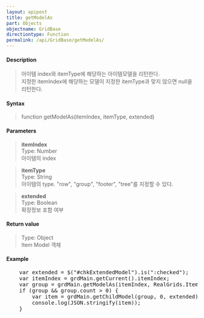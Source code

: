 ```yaml
---
layout: apipost
title: getModelAs
part: Objects
objectname: GridBase
directiontype: Function
permalink: /api/GridBase/getModelAs/
---
```



#### Description

> 아이템 index와 itemType에 해당하는 아이템모델을 리턴한다.   
> 지정한 itemIndex에 해당하는 모델이 지정한 itemType과 맞지 않으면 null을 리턴한다.  

#### Syntax

> function getModelAs(itemIndex, itemType, extended)  

#### Parameters

> **itemIndex**  
> Type: Number  
> 아이템의 index  

> **itemType**  
> Type: String  
> 아이템의 type. "row", "group", "footer", "tree"를 지정할 수 있다.  

> **extended**  
> Type: Boolean  
> 확장정보 포함 여부  

#### Return value

> Type: Object  
> Item Model 객체  

#### Example

<pre class="prettyprint">
    var extended = $("#chkExtendedModel").is(":checked");
    var itemIndex = grdMain.getCurrent().itemIndex;
    var group = grdMain.getModelAs(itemIndex, RealGrids.ItemType.GROUP);
    if (group && group.count > 0) {
        var item = grdMain.getChildModel(group, 0, extended);
        console.log(JSON.stringify(item));
    }
</pre>




